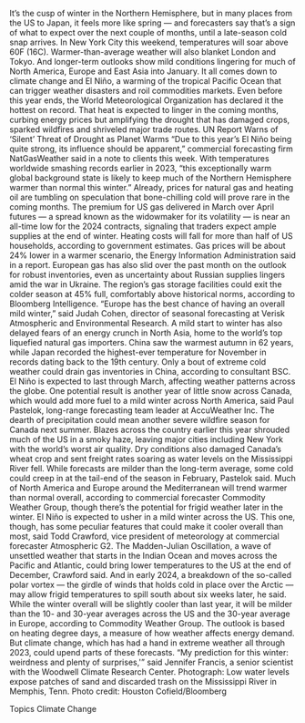 It’s the cusp of winter in the Northern Hemisphere, but in many places from the US to Japan, it feels more like spring — and forecasters say that’s a sign of what to expect over the next couple of months, until a late-season cold snap arrives.
In New York City this weekend, temperatures will soar above 60F (16C). Warmer-than-average weather will also blanket London and Tokyo. And longer-term outlooks show mild conditions lingering for much of North America, Europe and East Asia into January.
It all comes down to climate change and El Niño, a warming of the tropical Pacific Ocean that can trigger weather disasters and roil commodities markets. Even before this year ends, the World Meteorological Organization has declared it the hottest on record. That heat is expected to linger in the coming months, curbing energy prices but amplifying the drought that has damaged crops, sparked wildfires and shriveled major trade routes.
UN Report Warns of ‘Silent’ Threat of Drought as Planet Warms
“Due to this year’s El Niño being quite strong, its influence should be apparent,” commercial forecasting firm NatGasWeather said in a note to clients this week. With temperatures worldwide smashing records earlier in 2023, “this exceptionally warm global background state is likely to keep much of the Northern Hemisphere warmer than normal this winter.”
Already, prices for natural gas and heating oil are tumbling on speculation that bone-chilling cold will prove rare in the coming months. The premium for US gas delivered in March over April futures — a spread known as the widowmaker for its volatility — is near an all-time low for the 2024 contracts, signaling that traders expect ample supplies at the end of winter.
Heating costs will fall for more than half of US households, according to government estimates. Gas prices will be about 24% lower in a warmer scenario, the Energy Information Administration said in a report.
European gas has also slid over the past month on the outlook for robust inventories, even as uncertainty about Russian supplies lingers amid the war in Ukraine. The region’s gas storage facilities could exit the colder season at 45% full, comfortably above historical norms, according to Bloomberg Intelligence.
“Europe has the best chance of having an overall mild winter,” said Judah Cohen, director of seasonal forecasting at Verisk Atmospheric and Environmental Research.
A mild start to winter has also delayed fears of an energy crunch in North Asia, home to the world’s top liquefied natural gas importers. China saw the warmest autumn in 62 years, while Japan recorded the highest-ever temperature for November in records dating back to the 19th century. Only a bout of extreme cold weather could drain gas inventories in China, according to consultant BSC.
El Niño is expected to last through March, affecting weather patterns across the globe. One potential result is another year of little snow across Canada, which would add more fuel to a mild winter across North America, said Paul Pastelok, long-range forecasting team leader at AccuWeather Inc.
The dearth of precipitation could mean another severe wildfire season for Canada next summer. Blazes across the country earlier this year shrouded much of the US in a smoky haze, leaving major cities including New York with the world’s worst air quality. Dry conditions also damaged Canada’s wheat crop and sent freight rates soaring as water levels on the Mississippi River fell.
While forecasts are milder than the long-term average, some cold could creep in at the tail-end of the season in February, Pastelok said. Much of North America and Europe around the Mediterranean will trend warmer than normal overall, according to commercial forecaster Commodity Weather Group, though there’s the potential for frigid weather later in the winter.
El Niño is expected to usher in a mild winter across the US. This one, though, has some peculiar features that could make it cooler overall than most, said Todd Crawford, vice president of meteorology at commercial forecaster Atmospheric G2.
The Madden-Julian Oscillation, a wave of unsettled weather that starts in the Indian Ocean and moves across the Pacific and Atlantic, could bring lower temperatures to the US at the end of December, Crawford said. And in early 2024, a breakdown of the so-called polar vortex — the girdle of winds that holds cold in place over the Arctic — may allow frigid temperatures to spill south about six weeks later, he said.
While the winter overall will be slightly cooler than last year, it will be milder than the 10- and 30-year averages across the US and the 30-year average in Europe, according to Commodity Weather Group. The outlook is based on heating degree days, a measure of how weather affects energy demand.
But climate change, which has had a hand in extreme weather all through 2023, could upend parts of these forecasts.
“My prediction for this winter: weirdness and plenty of surprises,'” said Jennifer Francis, a senior scientist with the Woodwell Climate Research Center.
Photograph: Low water levels expose patches of sand and discarded trash on the Mississippi River in Memphis, Tenn. Photo credit: Houston Cofield/Bloomberg

Topics
Climate Change

